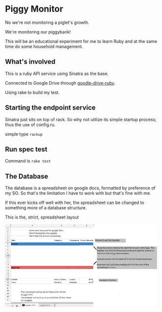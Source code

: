 # Piggy Monitor

No we're not monitoring a piglet's growth.

We're monitoring our piggybank!

This will be an educational experiment for me to learn Ruby and at the same time do some household management.



## What's involved

This is a ruby API service using Sinatra as the base.

Connected to Google Drive through [goodle-drive-ruby](https://github.com/gimite/google-drive-ruby).

Using rake to build my test.


## Starting the endpoint service

Sinatra just sits on top of rack. So why not utilize its simple startup process; thus the use of config.ru.

simple type `rackup`

## Run spec test

Command is `rake test`


## The Database

The database is a spreadsheet on google docs, formatted by preference of my SO.
So that's the limitation I have to work with but that's fine with me.

If this ever kicks off well with her, the spreadsheet can be changed to something more of a database structure.

This is the, strict, spreadsheet layout

![](spreadsheet_example_for_readme.png)
